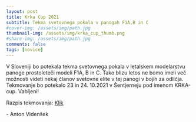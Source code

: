 ```yaml
---
layout: post
title: Krka Cup 2021
subtitle: Tekma svetovnega pokala v panogah F1A,B in C
#cover-img: /assets/img/path.jpg
thumbnail-img: /assets/img/krka_cup_thumb.png
#share-img: /assets/img/path.jpg
comments: false
tags: [novice]
---
```


V Sloveniji bo potekala tekma svetovnega pokala v letalskem modelarstvu panoge prostoleteči modeli F1A, B in C. Tako blizu letos ne bomo imeli več možnosti videti nekaj članov svetovne elite v tej panogi v bojih za odličja. Tekmovanje bo potekalo 23 in 24. 10.2021 v Šentjerneju pod imenom KRKA-cup. Vabljeni!

Razpis tekmovanja: [Klik](https://modraptica.si/assets/img/KRKA_CUP_2021_Invitation.pdf)


\- Anton Videnšek
